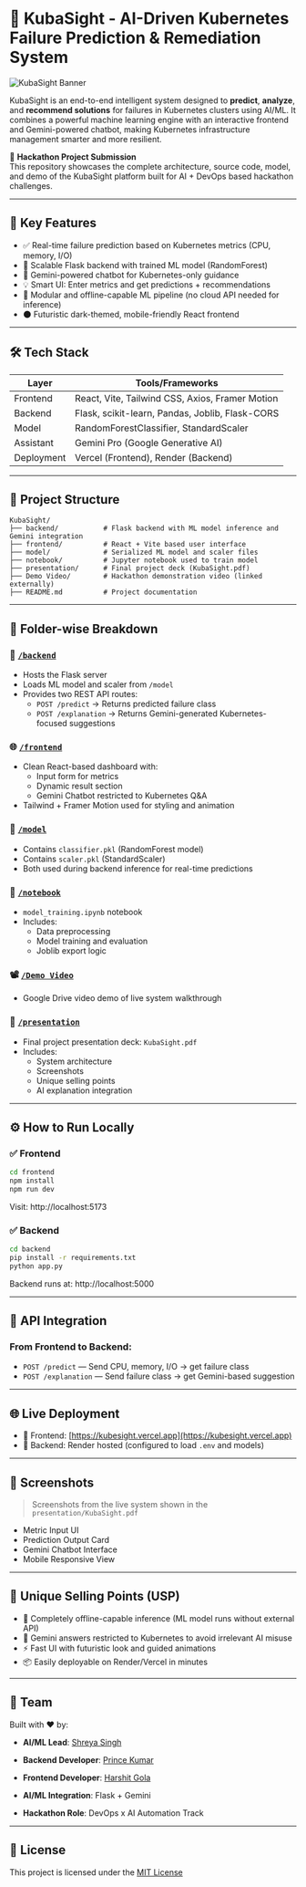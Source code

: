 
# 🚀 KubaSight - AI-Driven Kubernetes Failure Prediction & Remediation System

![KubaSight Banner](https://raw.githubusercontent.com/ssshreya24/KubaSight/main/frontend/assets/images/image2.svg)

KubaSight is an end-to-end intelligent system designed to **predict**, **analyze**, and **recommend solutions** for failures in Kubernetes clusters using AI/ML. It combines a powerful machine learning engine with an interactive frontend and Gemini-powered chatbot, making Kubernetes infrastructure management smarter and more resilient.

🎯 **Hackathon Project Submission**  
This repository showcases the complete architecture, source code, model, and demo of the KubaSight platform built for AI + DevOps based hackathon challenges.

---

## 📌 Key Features

- ✅ Real-time failure prediction based on Kubernetes metrics (CPU, memory, I/O)
- 🔁 Scalable Flask backend with trained ML model (RandomForest)
- 🤖 Gemini-powered chatbot for Kubernetes-only guidance
- 💡 Smart UI: Enter metrics and get predictions + recommendations
- 🧠 Modular and offline-capable ML pipeline (no cloud API needed for inference)
- 🌑 Futuristic dark-themed, mobile-friendly React frontend

---

## 🛠️ Tech Stack

| Layer      | Tools/Frameworks |
|------------|------------------|
| Frontend   | React, Vite, Tailwind CSS, Axios, Framer Motion |
| Backend    | Flask, scikit-learn, Pandas, Joblib, Flask-CORS |
| Model      | RandomForestClassifier, StandardScaler |
| Assistant  | Gemini Pro (Google Generative AI) |
| Deployment | Vercel (Frontend), Render (Backend) |

---

## 🧩 Project Structure

```plaintext
KubaSight/
├── backend/           # Flask backend with ML model inference and Gemini integration
├── frontend/          # React + Vite based user interface
├── model/             # Serialized ML model and scaler files
├── notebook/          # Jupyter notebook used to train model
├── presentation/      # Final project deck (KubaSight.pdf)
├── Demo Video/        # Hackathon demonstration video (linked externally)
├── README.md          # Project documentation
```

---

## 📁 Folder-wise Breakdown

### 🔧 [`/backend`](https://github.com/ssshreya24/KubaSight/tree/main/backend)
- Hosts the Flask server
- Loads ML model and scaler from `/model`
- Provides two REST API routes:
  - `POST /predict` → Returns predicted failure class
  - `POST /explanation` → Returns Gemini-generated Kubernetes-focused suggestions

### 🌐 [`/frontend`](https://github.com/ssshreya24/KubaSight/tree/main/frontend)
- Clean React-based dashboard with:
  - Input form for metrics
  - Dynamic result section
  - Gemini Chatbot restricted to Kubernetes Q&A
- Tailwind + Framer Motion used for styling and animation

### 🧠 [`/model`](https://github.com/ssshreya24/KubaSight/tree/main/model)
- Contains `classifier.pkl` (RandomForest model)
- Contains `scaler.pkl` (StandardScaler)
- Both used during backend inference for real-time predictions

### 📓 [`/notebook`](https://github.com/ssshreya24/KubaSight/tree/main/notebook)
- `model_training.ipynb` notebook
- Includes:
  - Data preprocessing
  - Model training and evaluation
  - Joblib export logic

### 📽️ [`/Demo Video`](https://drive.google.com/file/d/1g3C7yC7yZGptnkACpHKP7bEcg2kZVx_r/view?usp=sharing)
- Google Drive video demo of live system walkthrough

### 🧾 [`/presentation`](https://github.com/ssshreya24/KubaSight/tree/main/presentation)
- Final project presentation deck: `KubaSight.pdf`
- Includes:
  - System architecture
  - Screenshots
  - Unique selling points
  - AI explanation integration

---

## ⚙️ How to Run Locally

### ✅ Frontend

```bash
cd frontend
npm install
npm run dev
```
Visit: http://localhost:5173

### ✅ Backend

```bash
cd backend
pip install -r requirements.txt
python app.py
```
Backend runs at: http://localhost:5000

---

## 🔌 API Integration

### From Frontend to Backend:

- `POST /predict` — Send CPU, memory, I/O → get failure class
- `POST /explanation` — Send failure class → get Gemini-based suggestion

---

## 🌐 Live Deployment

- 🔗 Frontend: [https://kubesight.vercel.app](https://kubesight.vercel.app)
- 🔧 Backend: Render hosted (configured to load `.env` and models)

---

## 📸 Screenshots

> Screenshots from the live system shown in the `presentation/KubaSight.pdf`

- Metric Input UI  
- Prediction Output Card  
- Gemini Chatbot Interface  
- Mobile Responsive View  

---

## 🏁 Unique Selling Points (USP)

- 🔐 Completely offline-capable inference (ML model runs without external API)
- 🤖 Gemini answers restricted to Kubernetes to avoid irrelevant AI misuse
- ⚡ Fast UI with futuristic look and guided animations
- 📦 Easily deployable on Render/Vercel in minutes

---

## 👥 Team

Built with ❤️ by:

- **AI/ML Lead**: [Shreya Singh](https://github.com/ssshreya24)
- **Backend Developer**: [Prince Kumar](https://github.com/Ranaprince19)
- **Frontend Developer**: [Harshit Gola](https://github.com/itsharshit07)

- **AI/ML Integration**: Flask + Gemini
- **Hackathon Role**: DevOps x AI Automation Track

---

## 📄 License

This project is licensed under the [MIT License](./LICENSE)
